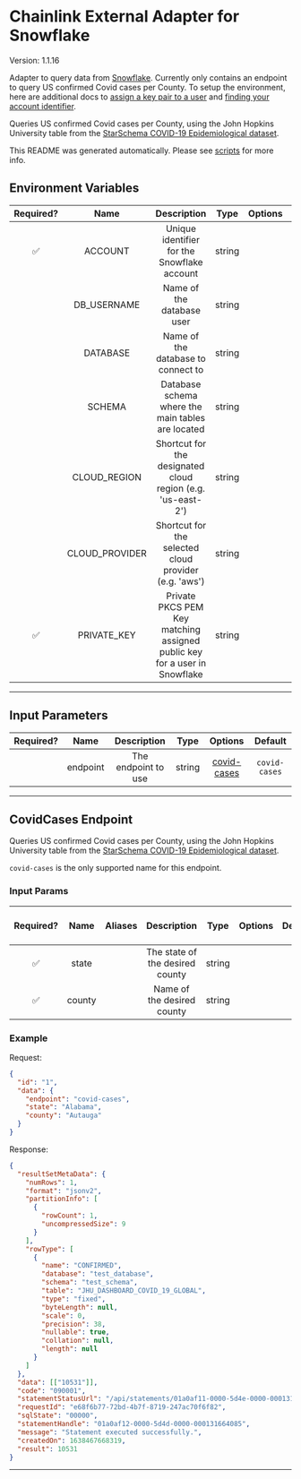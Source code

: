 # Chainlink External Adapter for Snowflake

Version: 1.1.16

Adapter to query data from [Snowflake](https://www.snowflake.com/). Currently only contains an endpoint to query US confirmed Covid cases per County.
To setup the environment, here are additional docs to [assign a key pair to a user](https://docs.snowflake.com/en/developer-guide/sql-api/guide.html#using-key-pair-authentication) and [finding your account identifier](https://docs.snowflake.com/en/user-guide/admin-account-identifier.html).

Queries US confirmed Covid cases per County, using the John Hopkins University table from the [StarSchema COVID-19 Epidemiological dataset](https://www.snowflake.com/datasets/starschema-covid-19-epidemiological-data/).

This README was generated automatically. Please see [scripts](../../scripts) for more info.

## Environment Variables

| Required? |      Name      |                                Description                                |  Type  | Options |          Default           |
| :-------: | :------------: | :-----------------------------------------------------------------------: | :----: | :-----: | :------------------------: |
|    ✅     |    ACCOUNT     |                Unique identifier for the Snowflake account                | string |         |                            |
|           |  DB_USERNAME   |                         Name of the database user                         | string |         |                            |
|           |    DATABASE    |                    Name of the database to connect to                     | string |         | `COVID19_BY_STARSCHEMA_DM` |
|           |     SCHEMA     |             Database schema where the main tables are located             | string |         |          `PUBLIC`          |
|           |  CLOUD_REGION  |        Shortcut for the designated cloud region (e.g. 'us-east-2')        | string |         |                            |
|           | CLOUD_PROVIDER |           Shortcut for the selected cloud provider (e.g. 'aws')           | string |         |                            |
|    ✅     |  PRIVATE_KEY   | Private PKCS PEM Key matching assigned public key for a user in Snowflake | string |         |                            |

---

## Input Parameters

| Required? |   Name   |     Description     |  Type  |               Options               |    Default    |
| :-------: | :------: | :-----------------: | :----: | :---------------------------------: | :-----------: |
|           | endpoint | The endpoint to use | string | [covid-cases](#covidcases-endpoint) | `covid-cases` |

---

## CovidCases Endpoint

Queries US confirmed Covid cases per County, using the John Hopkins University table from the [StarSchema COVID-19 Epidemiological dataset](https://www.snowflake.com/datasets/starschema-covid-19-epidemiological-data/).

`covid-cases` is the only supported name for this endpoint.

### Input Params

| Required? |  Name  | Aliases |           Description           |  Type  | Options | Default | Depends On | Not Valid With |
| :-------: | :----: | :-----: | :-----------------------------: | :----: | :-----: | :-----: | :--------: | :------------: |
|    ✅     | state  |         | The state of the desired county | string |         |         |            |                |
|    ✅     | county |         |   Name of the desired county    | string |         |         |            |                |

### Example

Request:

```json
{
  "id": "1",
  "data": {
    "endpoint": "covid-cases",
    "state": "Alabama",
    "county": "Autauga"
  }
}
```

Response:

```json
{
  "resultSetMetaData": {
    "numRows": 1,
    "format": "jsonv2",
    "partitionInfo": [
      {
        "rowCount": 1,
        "uncompressedSize": 9
      }
    ],
    "rowType": [
      {
        "name": "CONFIRMED",
        "database": "test_database",
        "schema": "test_schema",
        "table": "JHU_DASHBOARD_COVID_19_GLOBAL",
        "type": "fixed",
        "byteLength": null,
        "scale": 0,
        "precision": 38,
        "nullable": true,
        "collation": null,
        "length": null
      }
    ]
  },
  "data": [["10531"]],
  "code": "090001",
  "statementStatusUrl": "/api/statements/01a0af11-0000-5d4e-0000-0001316650a5?requestId=e68f6b77-72bd-4b7f-8719-247ac70f6f82",
  "requestId": "e68f6b77-72bd-4b7f-8719-247ac70f6f82",
  "sqlState": "00000",
  "statementHandle": "01a0af12-0000-5d4d-0000-000131664085",
  "message": "Statement executed successfully.",
  "createdOn": 1638467668319,
  "result": 10531
}
```

---
